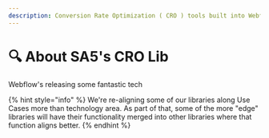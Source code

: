 ```yaml
---
description: Conversion Rate Optimization ( CRO ) tools built into Webflow.
---
```


# 🔍 About SA5's CRO Lib

Webflow's releasing some fantastic tech&#x20;



{% hint style="info" %}
We're re-aligning some of our libraries along Use Cases more than technology area. As part of that, some of the more "edge" libraries will have their functionality merged into other libraries where that function aligns better.&#x20;
{% endhint %}





